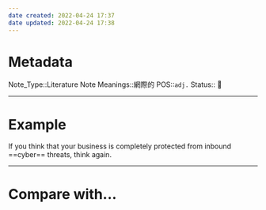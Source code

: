 ```yaml
---
date created: 2022-04-24 17:37
date updated: 2022-04-24 17:38
---
```


# Metadata

Note_Type::Literature Note
Meanings::網際的
POS::`adj.`
Status:: 👶

---

# Example

If you think that your business is completely protected from inbound ==cyber== threats, think again.

---

# Compare with...
